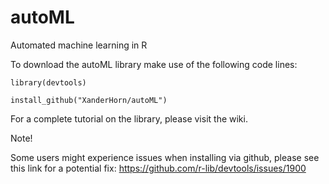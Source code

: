 # autoML
Automated machine learning in R

To download the autoML library make use of the following code lines:

`library(devtools)`

`install_github("XanderHorn/autoML")`

For a complete tutorial on the library, please visit the wiki.

Note!

Some users might experience issues when installing via github, please see this link for a potential fix: https://github.com/r-lib/devtools/issues/1900
